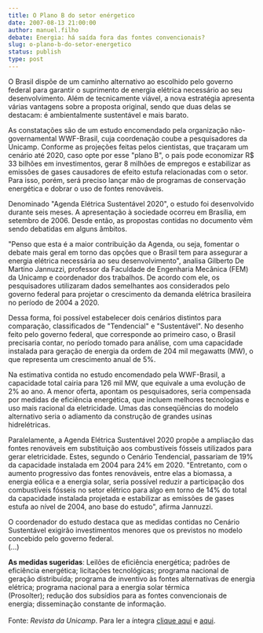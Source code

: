 ```yaml
---
title: O Plano B do setor enérgetico
date: 2007-08-13 21:00:00
author: manuel.filho
debate: Energia: há saída fora das fontes convencionais?
slug: o-plano-b-do-setor-energetico
status: publish 
type: post
---
```


  
O Brasil dispõe de um caminho alternativo ao escolhido pelo governo federal para garantir o suprimento de energia elétrica necessário ao seu desenvolvimento. Além de tecnicamente viável, a nova estratégia apresenta várias vantagens sobre a proposta original, sendo que duas delas se destacam: é ambientalmente sustentável e mais barato.   
  
As constatações são de um estudo encomendado pela organização não-governamental WWF-Brasil, cuja coordenação coube a pesquisadores da Unicamp. Conforme as projeções feitas pelos cientistas, que traçaram um cenário até 2020, caso opte por esse "plano B", o país pode economizar R$ 33 bilhões em investimentos, gerar 8 milhões de empregos e estabilizar as emissões de gases causadores de efeito estufa relacionadas com o setor. Para isso, porém, será preciso lançar mão de programas de conservação energética e dobrar o uso de fontes renováveis.  
  
Denominado "Agenda Elétrica Sustentável 2020", o estudo foi desenvolvido durante seis meses. A apresentação à sociedade ocorreu em Brasília, em setembro de 2006. Desde então, as propostas contidas no documento vêm sendo debatidas em alguns âmbitos.  
  
"Penso que esta é a maior contribuição da Agenda, ou seja, fomentar o debate mais geral em torno das opções que o Brasil tem para assegurar a energia elétrica necessária ao seu desenvolvimento", analisa Gilberto De Martino Jannuzzi, professor da Faculdade de Engenharia Mecânica (FEM) da Unicamp e coordenador dos trabalhos. De acordo com ele, os pesquisadores utilizaram dados semelhantes aos considerados pelo governo federal para projetar o crescimento da demanda elétrica brasileira no período de 2004 a 2020.  
  
Dessa forma, foi possível estabelecer dois cenários distintos para comparação, classificados de "Tendencial" e "Sustentável". No desenho feito pelo governo federal, que corresponde ao primeiro caso, o Brasil precisaria contar, no período tomado para análise, com uma capacidade instalada para geração de energia da ordem de 204 mil megawatts (MW), o que representa um crescimento anual de 5%.   
  
Na estimativa contida no estudo encomendado pela WWF-Brasil, a capacidade total cairia para 126 mil MW, que equivale a uma evolução de 2% ao ano. A menor oferta, apontam os pesquisadores, seria compensada por medidas de eficiência energética, que incluem melhores tecnologias e uso mais racional da eletricidade. Umas das conseqüências do modelo alternativo seria o adiamento da construção de grandes usinas hidrelétricas.  
  
Paralelamente, a Agenda Elétrica Sustentável 2020 propõe a ampliação das fontes renováveis em substituição aos combustíveis fósseis utilizados para gerar eletricidade. Estes, segundo o Cenário Tendencial, passariam de 19% da capacidade instalada em 2004 para 24% em 2020. "Entretanto, com o aumento progressivo das fontes renováveis, entre elas a biomassa, a energia eólica e a energia solar, seria possível reduzir a participação dos combustíveis fósseis no setor elétrico para algo em torno de 14% do total da capacidade instalada projetada e estabilizar as emissões de gases estufa ao nível de 2004, ano base do estudo", afirma Jannuzzi.  
  
O coordenador do estudo destaca que as medidas contidas no Cenário Sustentável exigirão investimentos menores que os previstos no modelo concebido pelo governo federal.  
(...)


**As medidas sugeridas**: Leilões de eficiência energética; padrões de eficiência energética; licitações tecnológicas; programa nacional de geração distribuída; programa de inventivo às fontes alternativas de energia elétrica; programa nacional para a energia solar térmica (Prosolter); redução dos subsídios para as fontes convencionais de energia; disseminação constante de informação.  
    
Fonte: *Revista da Unicamp*. Para ler a íntegra [clique aqui](http://www.unicamp.br/unicamp/unicamp_hoje/ju/agosto2007/ju366pag04.html) e [aqui](http://www.unicamp.br/unicamp/unicamp_hoje/ju/agosto2007/ju366pag05.html).


